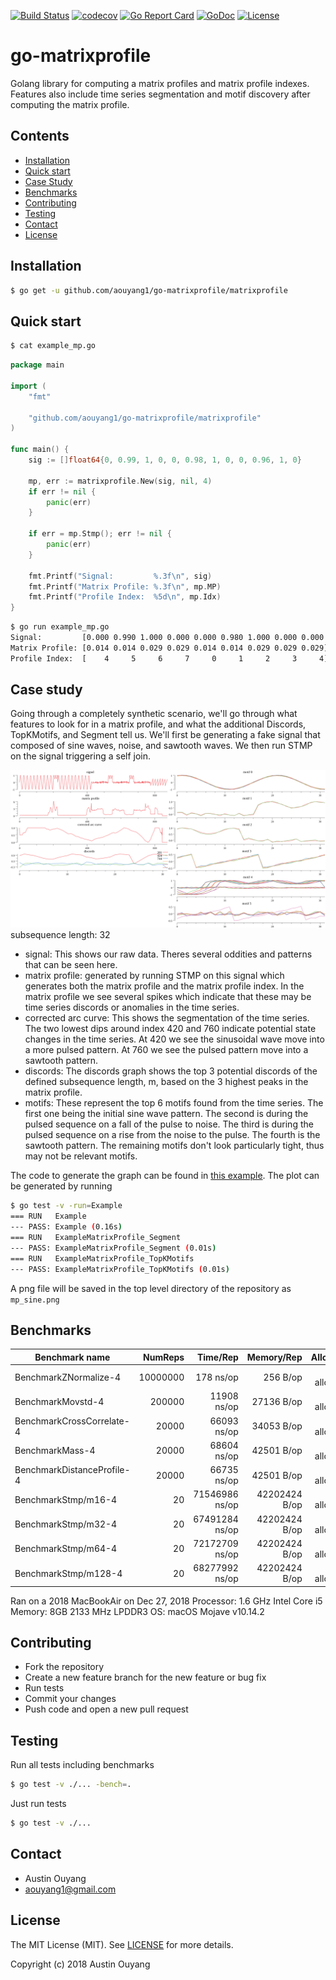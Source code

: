[![Build Status](https://travis-ci.com/aouyang1/go-matrixprofile.svg?branch=master)](https://travis-ci.com/aouyang1/go-matrixprofile)
[![codecov](https://codecov.io/gh/aouyang1/go-matrixprofile/branch/master/graph/badge.svg)](https://codecov.io/gh/aouyang1/go-matrixprofile)
[![Go Report Card](https://goreportcard.com/badge/github.com/aouyang1/go-matrixprofile)](https://goreportcard.com/report/github.com/aouyang1/go-matrixprofile)
[![GoDoc](https://godoc.org/github.com/aouyang1/go-matrixprofile?status.svg)](https://godoc.org/github.com/aouyang1/go-matrixprofile)
[![License](https://img.shields.io/badge/License-MIT-blue.svg)](https://opensource.org/licenses/MIT)

# go-matrixprofile

Golang library for computing a matrix profiles and matrix profile indexes. Features also include time series segmentation and motif discovery after computing the matrix profile.

## Contents
- [Installation](#installation)
- [Quick start](#quick-start)
- [Case Study](#case-study)
- [Benchmarks](#benchmarks)
- [Contributing](#contributing)
- [Testing](#testing)
- [Contact](#contact)
- [License](#license)

## Installation
```sh
$ go get -u github.com/aouyang1/go-matrixprofile/matrixprofile
```

## Quick start
```sh
$ cat example_mp.go
```
```go
package main

import (
	"fmt"

	"github.com/aouyang1/go-matrixprofile/matrixprofile"
)

func main() {
	sig := []float64{0, 0.99, 1, 0, 0, 0.98, 1, 0, 0, 0.96, 1, 0}

	mp, err := matrixprofile.New(sig, nil, 4)
	if err != nil {
		panic(err)
	}

	if err = mp.Stmp(); err != nil {
		panic(err)
	}

	fmt.Printf("Signal:         %.3f\n", sig)
	fmt.Printf("Matrix Profile: %.3f\n", mp.MP)
	fmt.Printf("Profile Index:  %5d\n", mp.Idx)
}
```
```sh
$ go run example_mp.go
Signal:         [0.000 0.990 1.000 0.000 0.000 0.980 1.000 0.000 0.000 0.960 1.000 0.000]
Matrix Profile: [0.014 0.014 0.029 0.029 0.014 0.014 0.029 0.029 0.029]
Profile Index:  [    4     5     6     7     0     1     2     3     4]
```

## Case study
Going through a completely synthetic scenario, we'll go through what features to look for in a matrix profile, and what the additional Discords, TopKMotifs, and Segment tell us. We'll first be generating a fake signal that composed of sine waves, noise, and sawtooth waves. We then run STMP on the signal triggering a self join.

![mpsin](https://github.com/aouyang1/go-matrixprofile/blob/master/mp_sine.png)
subsequence length: 32

* signal: This shows our raw data. Theres several oddities and patterns that can be seen here. 
* matrix profile: generated by running STMP on this signal which generates both the matrix profile and the matrix profile index. In the matrix profile we see several spikes which indicate that these may be time series discords or anomalies in the time series.
* corrected arc curve: This shows the segmentation of the time series. The two lowest dips around index 420 and 760 indicate potential state changes in the time series. At 420 we see the sinusoidal wave move into a more pulsed pattern. At 760 we see the pulsed pattern move into a sawtooth pattern.
* discords: The discords graph shows the top 3 potential discords of the defined subsequence length, m, based on the 3 highest peaks in the matrix profile.
* motifs: These represent the top 6 motifs found from the time series. The first one being the initial sine wave pattern. The second is during the pulsed sequence on a fall of the pulse to noise. The third is during the pulsed sequence on a rise from the noise to the pulse. The fourth is the sawtooth pattern. The remaining motifs don't look particularly tight, thus may not be relevant motifs.

The code to generate the graph can be found in [this example](https://github.com/aouyang1/go-matrixprofile/blob/master/matrixprofile/example_test.go#L120). The plot can be generated by running
```sh
$ go test -v -run=Example
=== RUN   Example
--- PASS: Example (0.16s)
=== RUN   ExampleMatrixProfile_Segment
--- PASS: ExampleMatrixProfile_Segment (0.01s)
=== RUN   ExampleMatrixProfile_TopKMotifs
--- PASS: ExampleMatrixProfile_TopKMotifs (0.01s)
```
A png file will be saved in the top level directory of the repository as `mp_sine.png`

## Benchmarks
Benchmark name               | NumReps |    Time/Rep   |  Memory/Rep  |   Alloc/Rep
-----------------------------|--------:|--------------:|-------------:|--------------:
BenchmarkZNormalize-4        | 10000000|      178 ns/op|      256 B/op|    1 allocs/op
BenchmarkMovstd-4            |   200000|    11908 ns/op|    27136 B/op|    3 allocs/op
BenchmarkCrossCorrelate-4    |    20000|    66093 ns/op|    34053 B/op|    4 allocs/op
BenchmarkMass-4              |    20000|    68604 ns/op|    42501 B/op|    6 allocs/op
BenchmarkDistanceProfile-4   |    20000|    66735 ns/op|    42501 B/op|    6 allocs/op
BenchmarkStmp/m16-4          |       20| 71546986 ns/op| 42202424 B/op| 5958 allocs/op
BenchmarkStmp/m32-4          |       20| 67491284 ns/op| 42202424 B/op| 5958 allocs/op
BenchmarkStmp/m64-4          |       20| 72172709 ns/op| 42202424 B/op| 5958 allocs/op
BenchmarkStmp/m128-4         |       20| 68277992 ns/op| 42202424 B/op| 5958 allocs/op

Ran on a 2018 MacBookAir on Dec 27, 2018
Processor: 1.6 GHz Intel Core i5
   Memory: 8GB 2133 MHz LPDDR3
       OS: macOS Mojave v10.14.2

## Contributing
* Fork the repository
* Create a new feature branch for the new feature or bug fix
* Run tests
* Commit your changes
* Push code and open a new pull request

## Testing
Run all tests including benchmarks
```sh
$ go test -v ./... -bench=.
```
Just run tests
```sh
$ go test -v ./...
```
## Contact
* Austin Ouyang
* aouyang1@gmail.com

## License
The MIT License (MIT). See [LICENSE](https://github.com/aouyang1/go-matrixprofile/blob/master/LICENSE) for more details.

Copyright (c) 2018 Austin Ouyang
